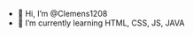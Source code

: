 - 👋 Hi, I’m @Clemens1208
- 🌱 I’m currently learning HTML, CSS, JS, JAVA

<!---
Clemens1208/Clemens1208 is a ✨ special ✨ repository because its `README.md` (this file) appears on your GitHub profile.
You can click the Preview link to take a look at your changes.
--->
